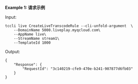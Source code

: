 **Example 1: 请求示例**



Input: 

```
tccli live CreateLiveTranscodeRule --cli-unfold-argument  \
    --DomainName 5000.liveplay.myqcloud.com\
    --AppName live\
    --StreamName stream1\
    --TemplateId 1000
```

Output: 
```
{
    "Response": {
        "RequestId": "3c140219-cfe9-470e-b241-907877d6fb03"
    }
}
```

